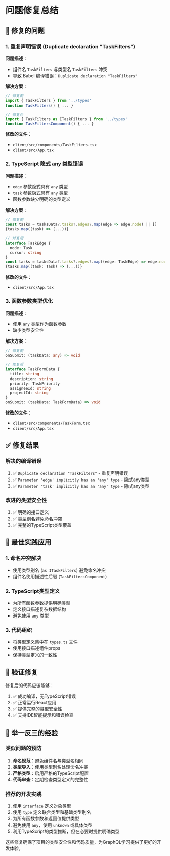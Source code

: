 # 问题修复总结

## 🐛 修复的问题

### 1. 重复声明错误 (Duplicate declaration "TaskFilters")

**问题描述**：
- 组件名 `TaskFilters` 与类型名 `TaskFilters` 冲突
- 导致 Babel 编译错误：`Duplicate declaration "TaskFilters"`

**解决方案**：
```typescript
// 修复前
import { TaskFilters } from '../types'
function TaskFilters() { ... }

// 修复后  
import { TaskFilters as ITaskFilters } from '../types'
function TaskFiltersComponent() { ... }
```

**修改的文件**：
- `client/src/components/TaskFilters.tsx`
- `client/src/App.tsx`

### 2. TypeScript 隐式 any 类型错误

**问题描述**：
- `edge` 参数隐式具有 `any` 类型
- `task` 参数隐式具有 `any` 类型
- 函数参数缺少明确的类型定义

**解决方案**：
```typescript
// 修复前
const tasks = tasksData?.tasks?.edges?.map(edge => edge.node) || []
{tasks.map((task) => (...))}

// 修复后
interface TaskEdge {
  node: Task
  cursor: string
}
const tasks = tasksData?.tasks?.edges?.map((edge: TaskEdge) => edge.node) || []
{tasks.map((task: Task) => (...))}
```

**修改的文件**：
- `client/src/App.tsx`

### 3. 函数参数类型优化

**问题描述**：
- 使用 `any` 类型作为函数参数
- 缺少类型安全性

**解决方案**：
```typescript
// 修复前
onSubmit: (taskData: any) => void

// 修复后
interface TaskFormData {
  title: string
  description: string
  priority: TaskPriority
  assigneeId: string
  projectId: string
}
onSubmit: (taskData: TaskFormData) => void
```

**修改的文件**：
- `client/src/components/TaskForm.tsx`
- `client/src/App.tsx`

## ✅ 修复结果

### 解决的编译错误
1. ✅ `Duplicate declaration "TaskFilters"` - 重复声明错误
2. ✅ `Parameter 'edge' implicitly has an 'any' type` - 隐式any类型
3. ✅ `Parameter 'task' implicitly has an 'any' type` - 隐式any类型

### 改进的类型安全性
1. ✅ 明确的接口定义
2. ✅ 类型别名避免命名冲突
3. ✅ 完整的TypeScript类型覆盖

## 🔧 最佳实践应用

### 1. 命名冲突解决
- 使用类型别名 (`as ITaskFilters`) 避免命名冲突
- 组件名使用描述性后缀 (`TaskFiltersComponent`)

### 2. TypeScript类型定义
- 为所有函数参数提供明确类型
- 定义接口描述复杂数据结构
- 避免使用 `any` 类型

### 3. 代码组织
- 将类型定义集中在 `types.ts` 文件
- 使用接口描述组件props
- 保持类型定义的一致性

## 🚀 验证修复

修复后的代码应该能够：
1. ✅ 成功编译，无TypeScript错误
2. ✅ 正常运行React应用
3. ✅ 提供完整的类型安全性
4. ✅ 支持IDE智能提示和错误检查

## 📝 举一反三的经验

### 类似问题的预防
1. **命名规范**：避免组件名与类型名相同
2. **类型导入**：使用类型别名处理命名冲突
3. **严格类型**：启用严格的TypeScript配置
4. **代码审查**：定期检查类型定义的完整性

### 推荐的开发实践
1. 使用 `interface` 定义对象类型
2. 使用 `type` 定义联合类型和基础类型别名
3. 为所有函数参数和返回值提供类型
4. 避免使用 `any`，使用 `unknown` 或具体类型
5. 利用TypeScript的类型推断，但在必要时提供明确类型

这些修复确保了项目的类型安全性和代码质量，为GraphQL学习提供了更好的开发体验。
